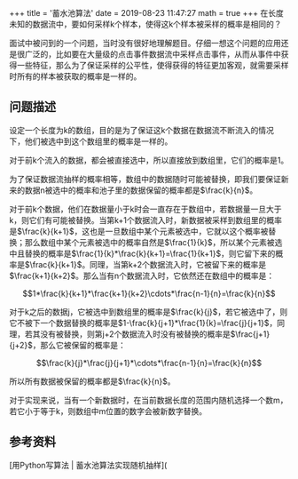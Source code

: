 +++
title = '蓄水池算法'
date = 2019-08-23 11:47:27
math = true
+++
在长度未知的数据流中，要如何采样k个样本，使得这k个样本被采样的概率是相同的？

面试中被问到的一个问题，当时没有很好地理解题目。仔细一想这个问题的应用还是很广泛的，比如要在大量级的点击事件数据流中采样点击事件，从而从事件中获得一些特征，那么为了保证采样的公平性，使得获得的特征更加客观，就需要采样时所有的样本被获取的概率是一样的。

## 问题描述

设定一个长度为k的数组，目的是为了保证这k个数据在数据流不断流入的情况下，他们被选中到这个数组里的概率是一样的。

对于前k个流入的数据，都会被直接选中，所以直接放到数组里，它们的概率是1。

为了保证数据流抽样的概率相等，数组中的数据随时可能被替换，即我们要保证新来的数据n被选中的概率和池子里的数据保留的概率都是$\frac{k}{n}$。

对于前k个数据，他们在数据量小于k时会一直存在于数组中，若数据量一旦大于k，则它们有可能被替换。当第k+1个数据流入时，新数据被采样到数组里的概率是$\frac{k}{k+1}$，这也是一旦数组中某个元素被选中，它就以这个概率被替换；那么数组中某个元素被选中的概率自然是$\frac{1}{k}$，所以某个元素被选中且替换的概率是$\frac{1}{k}*\frac{k}{k+1}=\frac{1}{k+1}$，则它留下来的概率是$\frac{k}{k+1}$。同理，当第k+2个数据流入时，它被留下来的概率是$\frac{k+1}{k+2}$。那么当有n个数据流入时，它依然还在数组中的概率是：

$$1*\frac{k}{k+1}*\frac{k+1}{k+2}\cdots*\frac{n-1}{n}=\frac{k}{n}$$

对于k之后的数据j，它被选中到数组里的概率是$\frac{k}{j}$，若它被选中了，则它不被下一个数据替换的概率是$1-\frac{k}{j+1}*\frac{1}{k}=\frac{j}{j+1}$，同理，若其没有被替换，则第j+2个数据流入时没有被替换的概率是$\frac{j+1}{j+2}$，那么它被保留的概率是：

$$\frac{k}{j}*\frac{j}{j+1}*\cdots*\frac{n-1}{n}=\frac{k}{n}$$

所以所有数据被保留的概率都是$\frac{k}{n}$。

对于实现来说，当有一个新数据时，在当前数据长度的范围内随机选择一个数m，若它小于等于k，则数组中m位置的数字会被新数字替换。

## 参考资料

[用Python写算法 | 蓄水池算法实现随机抽样](